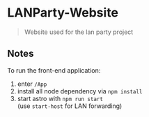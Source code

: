 # LANParty-Website

> Website used for the lan party project

## Notes

To run the front-end application:

1. enter `/App`
2. install all node dependency via `npm install`
3. start astro with `npm run start` \
 (use `start-host` for LAN forwarding)
